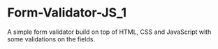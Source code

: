 # Form-Validator-JS_1
A simple form validator build on top of HTML, CSS and JavaScript with some validations on the fields.
